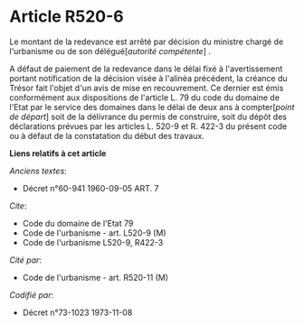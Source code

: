 # Article R520-6

Le montant de la redevance est arrêté par décision du ministre chargé de l'urbanisme ou de son délégué[*autorité
compétente*] .

A défaut de paiement de la redevance dans le délai fixé à l'avertissement portant notification de la décision visée à
l'alinéa précédent, la créance du Trésor fait l'objet d'un avis de mise en recouvrement. Ce dernier est émis conformément aux
dispositions de l'article L. 79 du code du domaine de l'Etat par le service des domaines dans le délai de deux ans à
compter[*point de départ*] soit de la délivrance du permis de construire, soit du dépôt des déclarations prévues par les
articles L. 520-9 et R. 422-3 du présent code ou à défaut de la constatation du début des travaux.

**Liens relatifs à cet article**

_Anciens textes_:

  - Décret n°60-941 1960-09-05 ART. 7

_Cite_:

  - Code du domaine de l'Etat 79
  - Code de l'urbanisme - art. L520-9 (M)
  - Code de l'urbanisme L520-9, R422-3

_Cité par_:

  - Code de l'urbanisme - art. R520-11 (M)

_Codifié par_:

  - Décret n°73-1023 1973-11-08
